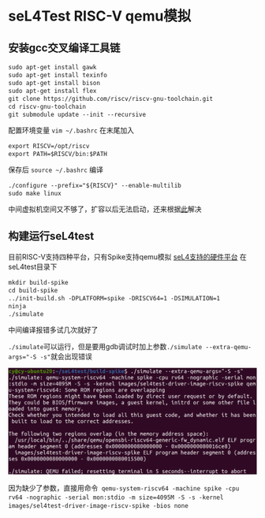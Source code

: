 # seL4Test RISC-V qemu模拟

## 安装gcc交叉编译工具链
```
sudo apt-get install gawk
sudo apt-get install texinfo
sudo apt-get install bison
sudo apt-get install flex
git clone https://github.com/riscv/riscv-gnu-toolchain.git
cd riscv-gnu-toolchain
git submodule update --init --recursive
```
配置环境变量
`vim ~/.bashrc`
在末尾加入
```
export RISCV=/opt/riscv
export PATH=$RISCV/bin:$PATH
```
保存后
`source ~/.bashrc`
编译
```
./configure --prefix="${RISCV}" --enable-multilib
sudo make linux
```

中间虚拟机空间又不够了，扩容以后无法启动，还来根据[此](https://post.smzdm.com/p/a5g0ez07/)解决

## 构建运行seL4test
目前RISC-V支持四种平台，只有Spike支持qemu模拟
[seL4支持的硬件平台](https://docs.sel4.systems/Hardware/)
在seL4test目录下
```
mkdir build-spike
cd build-spike
../init-build.sh -DPLATFORM=spike -DRISCV64=1 -DSIMULATION=1
ninja
./simulate
```
中间编译报错多试几次就好了

`./simulate`可以运行，但是要用gdb调试时加上参数`./simulate --extra-qemu-args="-S -s"`就会出现错误


![Snipaste_2022-03-22_11-52-54.png](images/Snipaste_2022-03-22_11-52-54.png)


因为缺少了参数，直接用命令` qemu-system-riscv64 -machine spike -cpu rv64 -nographic -serial mon:stdio -m size=4095M -S -s -kernel images/sel4test-driver-image-riscv-spike -bios none`